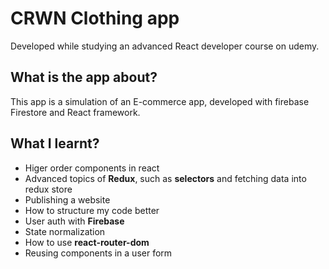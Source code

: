# CRWN Clothing app

Developed while studying an advanced React developer course on udemy. 

## What is the app about?

This app is a simulation of an E-commerce app, developed with firebase Firestore and React framework. 

## What I learnt?

- Higer order components in react
- Advanced topics of **Redux**, such as **selectors** and fetching data into redux store
- Publishing a website
- How to structure my code better
- User auth with **Firebase**
- State normalization 
- How to use **react-router-dom**
- Reusing components in a user form 
